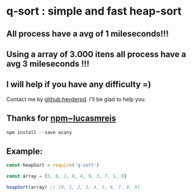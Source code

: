 # q-sort : simple and fast heap-sort

## All process have a avg of 1 mileseconds!!!
## Using a array of 3.000 itens all process have a avg 3 mileseconds !!!

## I will help if you have any difficulty =)
Contact me by [github:heyderpd](https://github.com/heyderpd). I'll be glad to help you.

## Thanks for [npm~lucasmreis](https://www.npmjs.com/~lucasmreis)
```javascript
npm install --save acany
```

## Example:
```javascript
const heapSort = require('q-sort')

const array = [5, 6, 2, 8, 4, 9, 3, 7, 1, 0]

heapSort(array) // [0, 1, 2, 3, 4, 5, 6, 7, 8, 9]
```
